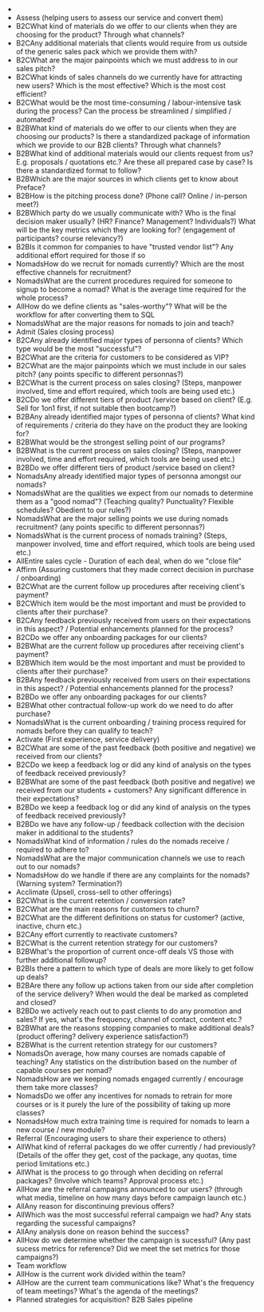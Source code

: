 - 
- Assess (helping users to assess our service and convert them)
- B2CWhat kind of materials do we offer to our clients when they are choosing for the product? Through what channels?
- B2CAny additional materials that clients would require from us outside of the generic sales pack which we provide them with?
- B2CWhat are the major painpoints which we must address to in our sales pitch?
- B2CWhat kinds of sales channels do we currently have for attracting new users? Which is the most effective? Which is the most cost efficient?
- B2CWhat would be the most time-consuming / labour-intensive task during the process? Can the process be streamlined / simplified / automated?
- B2BWhat kind of materials do we offer to our clients when they are choosing our products? Is there a standardized package of information which we provide to our B2B clients? Through what channels?
- B2BWhat kind of additional materials would our clients request from us? E.g. proposals / quotations etc.? Are these all prepared case by case? Is there a standardized format to follow?
- B2BWhich are the major sources in which clients get to know about Preface?
- B2BHow is the pitching process done? (Phone call? Online / in-person meet?)
- B2BWhich party do we usually communicate with? Who is the final decision maker usually? (HR? Finance? Management? Individuals?) What will be the key metrics which they are looking for? (engagement of participants? course relevancy?)
- B2BIs it common for companies to have "trusted vendor list"? Any additional effort required for those if so
- NomadsHow do we recruit for nomads currently? Which are the most effective channels for recruitment?
- NomadsWhat are the current procedures required for someone to signup to become a nomad? What is the average time required for the whole process?
- AllHow do we define clients as "sales-worthy"? What will be the workflow for after converting them to SQL
- NomadsWhat are the major reasons for nomads to join and teach?
- Admit (Sales closing process)
- B2CAny already identified major types of personna of clients? Which type would be the most "successful"?
- B2CWhat are the criteria for customers to be considered as VIP?
- B2CWhat are the major painpoints which we must include in our sales pitch? (any points specific to different personnas?)
- B2CWhat is the current process on sales closing? (Steps, manpower involved, time and effort required, which tools are being used etc.)
- B2CDo we offer different tiers of product /service based on client? (E.g. Sell for 1on1 first, if not suitable then bootcamp?)
- B2BAny already identified major types of personna of clients? What kind of requirements / criteria do they have on the product they are looking for?
- B2BWhat would be the strongest selling point of our programs?
- B2BWhat is the current process on sales closing? (Steps, manpower involved, time and effort required, which tools are being used etc.)
- B2BDo we offer different tiers of product /service based on client?
- NomadsAny already identified major types of personna amongst our nomads?
- NomadsWhat are the qualities we expect from our nomads to determine them as a "good nomad"? (Teaching quality? Punctuality? Flexible schedules? Obedient to our rules?)
- NomadsWhat are the major selling points we use during nomads recruitment? (any points specific to different personnas?)
- NomadsWhat is the current process of nomads training? (Steps, manpower involved, time and effort required, which tools are being used etc.)
- AllEntire sales cycle - Duration of each deal, when do we "close file"
- Affirm (Assuring customers that they made correct decision in purchase / onboarding)
- B2CWhat are the current follow up procedures after receiving client's payment?
- B2CWhich item would be the most important and must be provided to clients after their purchase?
- B2CAny feedback previously received from users on their expectations in this aspect? / Potential enhancements planned for the process?
- B2CDo we offer any onboarding packages for our clients?
- B2BWhat are the current follow up procedures after receiving client's payment?
- B2BWhich item would be the most important and must be provided to clients after their purchase?
- B2BAny feedback previously received from users on their expectations in this aspect? / Potential enhancements planned for the process?
- B2BDo we offer any onboarding packages for our clients?
- B2BWhat other contractual follow-up work do we need to do after purchase?
- NomadsWhat is the current onboarding / training process required for nomads before they can qualify to teach?
- Activate (First experience, service delivery)
- B2CWhat are some of the past feedback (both positive and negative) we received from our clients?
- B2CDo we keep a feedback log or did any kind of analysis on the types of feedback received previously?
- B2BWhat are some of the past feedback (both positive and negative) we received from our students + customers? Any significant difference in their expectations?
- B2BDo we keep a feedback log or did any kind of analysis on the types of feedback received previously?
- B2BDo we have any follow-up / feedback collection with the decision maker in additional to the students?
- NomadsWhat kind of information / rules do the nomads receive / required to adhere to?
- NomadsWhat are the major communication channels we use to reach out to our nomads?
- NomadsHow do we handle if there are any complaints for the nomads? (Warning system? Termination?)
- Acclimate (Upsell, cross-sell to other offerings)
- B2CWhat is the current retention / conversion rate?
- B2CWhat are the main reasons for customers to churn?
- B2CWhat are the different definitions on status for customer? (active, inactive, churn etc.)
- B2CAny effort currently to reactivate customers?
- B2CWhat is the current retention strategy for our customers?
- B2BWhat's the proportion of current once-off deals VS those with further additional followup?
- B2BIs there a pattern to which type of deals are more likely to get follow up deals?
- B2BAre there any follow up actions taken from our side after completion of the service delivery? When would the deal be marked as completed and closed?
- B2BDo we actively reach out to past clients to do any promotion and sales? If yes, what's the frequency, channel of contact, content etc.?
- B2BWhat are the reasons stopping companies to make additional deals? (product offering? delivery experience satisfaction?)
- B2BWhat is the current retention strategy for our customers?
- NomadsOn average, how many courses are nomads capable of teaching? Any statistics on the distribution based on the number of capable courses per nomad?
- NomadsHow are we keeping nomads engaged currently / encourage them take more classes?
- NomadsDo we offer any incentives for nomads to retrain for more courses or is it purely the lure of the possibility of taking up more classes?
- NomadsHow much extra training time is required for nomads to learn a new course / new module?
- Referral (Encouraging users to share their experience to others)
- AllWhat kind of referral packages do we offer currently / had previously? (Details of the offer they get, cost of the package, any quotas, time period limitations etc.)
- AllWhat is the process to go through when deciding on referral packages? (Involve which teams? Approval process etc.)
- AllHow are the referral campaigns announced to our users? (through what media, timeline on how many days before campaign launch etc.)
- AllAny reason for discontinuing previous offers?
- AllWhich was the most successful referral campaign we had? Any stats regarding the sucessful campaigns?
- AllAny analysis done on reason behind the success?
- AllHow do we determine whether the campaign is sucessful? (Any past sucess metrics for reference? Did we meet the set metrics for those campaigns?)
- Team workflow
- AllHow is the current work divided within the team?
- AllHow are the current team communications like? What's the frequency of team meetings? What's the agenda of the meetings?
- Planned strategies for acquisition? B2B Sales pipeline
